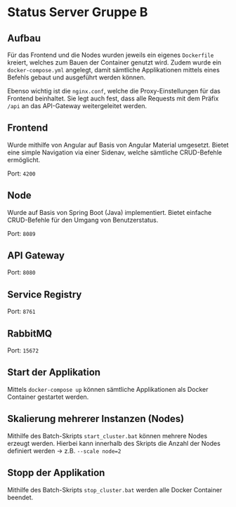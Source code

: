 # Status Server Gruppe B

## Aufbau

Für das Frontend und die Nodes wurden jeweils ein eigenes `Dockerfile` kreiert, welches zum Bauen der Container genutzt wird.
Zudem wurde ein `docker-compose.yml` angelegt, damit sämtliche Applikationen mittels eines Befehls gebaut und ausgeführt werden können.

Ebenso wichtig ist die `nginx.conf`, welche die Proxy-Einstellungen für das Frontend beinhaltet.
Sie legt auch fest, dass alle Requests mit dem Präfix `/api` an das API-Gateway weitergeleitet werden.

## Frontend

Wurde mithilfe von Angular auf Basis von Angular Material umgesetzt.
Bietet eine simple Navigation via einer Sidenav, welche sämtliche CRUD-Befehle ermöglicht.

Port: `4200`

## Node

Wurde auf Basis von Spring Boot (Java) implementiert.
Bietet einfache CRUD-Befehle für den Umgang von Benutzerstatus.

Port: `8089`

## API Gateway

Port: `8080`

## Service Registry

Port: `8761`

## RabbitMQ

Port: `15672`

## Start der Applikation

Mittels `docker-compose up` können sämtliche Applikationen als Docker Container gestartet werden.

## Skalierung mehrerer Instanzen (Nodes)

Mithilfe des Batch-Skripts `start_cluster.bat` können mehrere Nodes erzeugt werden.
Hierbei kann innerhalb des Skripts die Anzahl der Nodes definiert werden → z.B. `--scale node=2`

## Stopp der Applikation

Mithilfe des Batch-Skripts `stop_cluster.bat` werden alle Docker Container beendet.